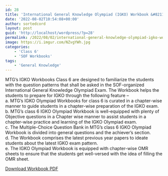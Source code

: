 ```yaml
---
id: 28
title: 'International General Knowledge Olympiad (IGKO) Workbook &#8211; Class 6 PDF Free Download'
date: '2022-08-02T10:54:08+00:00'
author: sortedcord
layout: post
guid: 'http://localhost/wordpress/?p=28'
permalink: /2022/08/02/international-general-knowledge-olympiad-igko-workbook-class-6-pdf-free-download/
image: https://i.imgur.com/NZvgYWh.jpg
categories:
    - 'Class 6'
    - 'SOF Workbooks'
tags:
    - 'General Knowledge'
---
```


MTG’s IGKO Workbooks Class 6 are designed to familiarize the students with the question patterns that shall be asked in the SOF-organized International General Knowledge Olympiad Exam. The Workbook helps the students to prepare for IGKO through the following feature –  
a. MTG’s IGKO Olympiad Workbooks for class 6 is curated in a chapter-wise manner to guide students in a chapter-wise preparation of the IGKO exam.  
b. MTG’s class 6 IGKO Olympiad Workbook is well-equipped with plenty of Objective questions in a Chapter wise manner to assist students in a chapter-wise practice and learning of the IGKO Olympiad exam.  
c. The Multiple-Choice Question Bank in MTG’s class 6 IGKO Olympiad Workbook is divided into general questions and the achiever’s section.  
d. The Workbook comprises the latest previous year papers to ideate students about the latest IGKO exam pattern.  
e. The IGKO Olympiad Workbook is equipped with chapter-wise OMR sheets to ensure that the students get well-versed with the idea of filling the OMR sheet.

[Download Workbook PDF](https://drive.google.com/uc?export=download&id=101VaZtMXGueqmChq3Qyqu-sIGe4uIFzK)